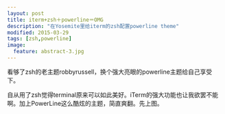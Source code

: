 ```yaml
---
layout: post
title: iterm+zsh＋powerline＝OMG
description: "在Yosemite里给iterm的zsh配置powerline theme"
modified: 2015-03-29
tags: [zsh,powerline]
image:
  feature: abstract-3.jpg
---
```


看够了zsh的老主题robbyrussell，换个强大亮眼的powerline主题给自己享受下。

自从用了zsh觉得terminal原来可以如此美好。iTerm的强大功能也让我欲罢不能啊。加上PowerLine这么酷炫的主题，简直爽翻。先上图。
<figure>
<img src="http://farm9.staticflickr.com/8426/7758832526_cc8f681e48_c.jpg" alt="">
</figure>


